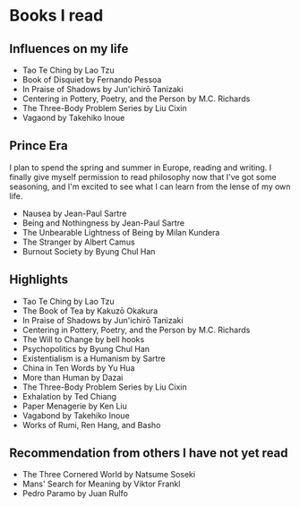 # Books I read

## Influences on my life

- Tao Te Ching by Lao Tzu
- Book of Disquiet by Fernando Pessoa
- In Praise of Shadows by Jun'ichirō Tanizaki
- Centering in Pottery, Poetry, and the Person by M.C. Richards
- The Three-Body Problem Series by Liu Cixin
- Vagaond by Takehiko Inoue

## Prince Era

I plan to spend the spring and summer in Europe, reading and writing. I finally give myself permission to read philosophy now that I've got some seasoning, and I'm excited to see what I can learn from the lense of my own life.

- Nausea by Jean-Paul Sartre
- Being and Nothingness by Jean-Paul Sartre
- The Unbearable Lightness of Being by Milan Kundera
- The Stranger by Albert Camus
- Burnout Society by Byung Chul Han

## Highlights

- Tao Te Ching by Lao Tzu
- The Book of Tea by Kakuzō Okakura
- In Praise of Shadows by Jun'ichirō Tanizaki
- Centering in Pottery, Poetry, and the Person by M.C. Richards
- The Will to Change by bell hooks
- Psychopolitics by Byung Chul Han
- Existentialism is a Humanism by Sartre
- China in Ten Words by Yu Hua
- More than Human by Dazai
- The Three-Body Problem Series by Liu Cixin
- Exhalation by Ted Chiang
- Paper Menagerie by Ken Liu
- Vagabond by Takehiko Inoue
- Works of Rumi, Ren Hang, and Basho

## Recommendation from others I have not yet read

- The Three Cornered World by Natsume Soseki
- Mans' Search for Meaning by Viktor Frankl
- Pedro Paramo by Juan Rulfo
